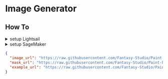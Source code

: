 # Image Generator

## How To

<details><summary>setup Lightsail</summary>

```bash
docker build -t image-generator:lightsail . -f ./Dockerfile.aws.lightsail

docker container run --rm \
    -v `pwd`/app:/app \
    -p 8080:8000 \
    image-generator:lightsail --reload
```

</details>

<details><summary>setup SageMaker</summary>

```bash
docker build -t image-generator:sagemaker . -f ./Dockerfile.aws.sagemaker

docker container run --rm \
    -v `pwd`/app:/app \
    -p 8080:8080 \
    image-generator:sagemaker serve --local --port 8080
```

</details>

```json
{
  "image_url": "https://raw.githubusercontent.com/Fantasy-Studio/Paint-by-Example/main/examples/image/example_1.png",
  "mask_url": "https://raw.githubusercontent.com/Fantasy-Studio/Paint-by-Example/main/examples/mask/example_1.png",
  "example_url": "https://raw.githubusercontent.com/Fantasy-Studio/Paint-by-Example/main/examples/reference/example_1.jpg"
}
```